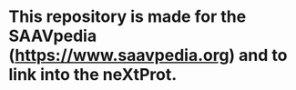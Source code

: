 # This repository is made for the SAAVpedia (https://www.saavpedia.org) and to link into the neXtProt.
